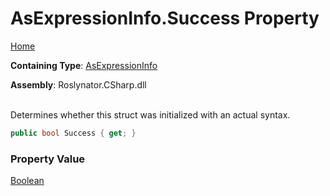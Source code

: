 # AsExpressionInfo\.Success Property

[Home](../../../../../README.md)

**Containing Type**: [AsExpressionInfo](../README.md)

**Assembly**: Roslynator\.CSharp\.dll

\
Determines whether this struct was initialized with an actual syntax\.

```csharp
public bool Success { get; }
```

### Property Value

[Boolean](https://docs.microsoft.com/en-us/dotnet/api/system.boolean)

